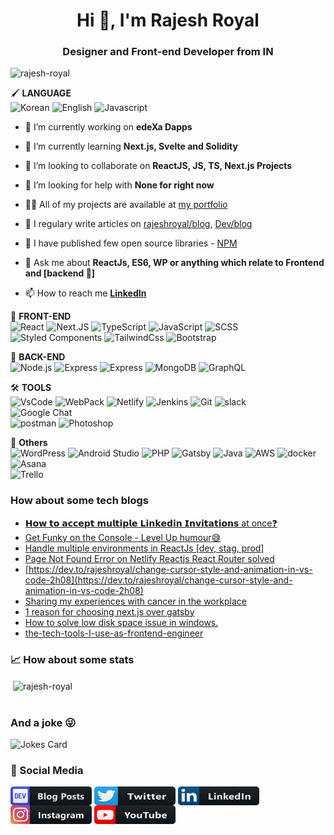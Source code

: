 <h1 align="center">Hi 👋, I'm Rajesh Royal</h1>
<h3 align="center" align-items="center">Designer and Front-end Developer from IN</h3>

<p align="left"> <img src="https://komarev.com/ghpvc/?username=rajesh-royal" alt="rajesh-royal" /> </p>

🖌 **LANGUAGE** <br />
![Korean](https://img.shields.io/badge/-Hindi-orange)
![English](https://img.shields.io/badge/English-blue)
![Javascript](https://img.shields.io/badge/JavaScript-black?logo=Javascript)

- 🔭 I’m currently working on **edeXa Dapps**

- 🌱 I’m currently learning **Next.js, Svelte and Solidity**

- 👯 I’m looking to collaborate on **ReactJS, JS, TS, Next.js Projects**

- 🤝 I’m looking for help with **None for right now**

- 👨‍💻 All of my projects are available at [my portfolio](https://rajeshroyal.com)

- 📝 I regulary write articles on [rajeshroyal/blog](https://rajeshroyal.com/blog), [Dev/blog](https://dev.to/rajeshroyal)
 
- 📢 I have published few open source libraries - [NPM](https://www.npmjs.com/~rajesh896)

- 💬 Ask me about **ReactJs, ES6, WP or anything which relate to Frontend and [backend 🙂]**

- 📫 How to reach me **[LinkedIn](https://www.linkedin.com/in/rajesh-royal)**

🌱 **FRONT-END** <br />
![React](https://img.shields.io/badge/React-black?logo=react)
![Next.JS](https://img.shields.io/badge/Next.JS-black?logo=Next.JS)
![TypeScript](https://img.shields.io/badge/TypeScript-black?logo=typescript)
![JavaScript](https://img.shields.io/badge/ES6,%20HTML5,%20CSS3-black?logo=javascript)
![SCSS](https://img.shields.io/badge/SCSS-black?logo=sass)
![Styled Components](https://img.shields.io/badge/Styled%20Components-black?logo=styled-components)
![TailwindCss](https://img.shields.io/badge/Tailwind-black?logo=Tailwindcss)
![Bootstrap](https://img.shields.io/badge/Bootstrap-black?logo=Bootstrap)

🌱 **BACK-END** <br />
![Node.js](https://img.shields.io/badge/Node.js-black?logo=node.js)
![Express](https://img.shields.io/badge/Express-black?logo=express)
![Express](https://img.shields.io/badge/Nest.js-black?logo=nestjs)
![MongoDB](https://img.shields.io/badge/MongoDB-black?logo=mongodb)
![GraphQL](https://img.shields.io/badge/GraphQL-black?logo=graphql)

🛠 **TOOLS** <br />
![VsCode](https://img.shields.io/badge/VSCode-black?logo=visual-studio-code)
![WebPack](https://img.shields.io/badge/Webpack-black?logo=webpack)
![Netlify](https://img.shields.io/badge/Netlify-black?logo=netlify)
![Jenkins](https://img.shields.io/badge/Jenkins-black?logo=jenkins) 
![Git](https://img.shields.io/badge/Git-black?logo=git) 
![slack](https://img.shields.io/badge/Slack-black?logo=slack)	
![Google Chat](https://img.shields.io/badge/GChat-black?logo=google-chat)	
![postman](https://img.shields.io/badge/Postman-black?logo=postman) 
![Photoshop](https://img.shields.io/badge/Photoshop-black?logo=adobe%20photoshop)


🧯 **Others** <br />
![WordPress](https://img.shields.io/badge/Wordpress-black?logo=wordpress)
![Android Studio](https://img.shields.io/badge/Android%20Studio-black?logo=android-studio)
![PHP](https://img.shields.io/badge/Gatsby-black?logo=gatsby)
![Gatsby](https://img.shields.io/badge/PHP-black?logo=php)
![Java](https://img.shields.io/badge/JAVA-black?logo=java)
![AWS](https://img.shields.io/badge/AWS-black?logo=Amazon-AWS)
![docker](https://img.shields.io/badge/Docker-black?logo=docker)
![Asana](https://img.shields.io/badge/Asana-black?logo=asana)	
![Trello](https://img.shields.io/badge/Trello-black?logo=trello)	

### How about some tech blogs
<!-- BLOG-POST-LIST:START -->
- [𝗛𝗼𝘄 𝘁𝗼 𝗮𝗰𝗰𝗲𝗽𝘁 𝗺𝘂𝗹𝘁𝗶𝗽𝗹𝗲 𝗟𝗶𝗻𝗸𝗲𝗱𝗶𝗻 𝗜𝗻𝘃𝗶𝘁𝗮𝘁𝗶𝗼𝗻𝘀 at once❓](https://dev.to/rajeshroyal/at-once-5c2m)
- [Get Funky on the Console - Level Up humour😅](https://dev.to/rajeshroyal/get-funky-on-the-console-level-up-humour-12a6)
- [Handle multiple environments in ReactJs [dev, stag, prod]](https://dev.to/rajeshroyal/handle-multiple-environments-in-reactjs-dev-stag-prod-1b9e)
- [Page Not Found Error on Netlify Reactjs React Router solved](https://dev.to/rajeshroyal/page-not-found-error-on-netlify-reactjs-react-router-solved-43oa)
- [https://dev.to/rajeshroyal/change-cursor-style-and-animation-in-vs-code-2h08](https://dev.to/rajeshroyal/change-cursor-style-and-animation-in-vs-code-2h08)
- [Sharing my experiences with cancer in the workplace](https://dev.to/rajeshroyal/sharing-my-experiences-with-cancer-in-the-workplace-7d)
- [1 reason for choosing next.js over gatsby](https://dev.to/rajeshroyal/1-reason-for-choosing-next-js-over-gatsby-ndd)
- [How to solve low disk space issue in windows.](https://dev.to/rajeshroyal/how-to-solve-low-disk-space-issue-in-windows-3c2g)
- [the-tech-tools-I-use-as-frontend-engineer](https://dev.to/rajeshroyal/the-tech-tools-i-use-as-frontend-engineer-1275)
<!-- BLOG-POST-LIST:END -->

<!-- <p align="left"><img src="https://user-images.githubusercontent.com/3025322/87547253-bf050400-c6a2-11ea-950a-280311bc6cc8.png" alt="babel" width="40" height="40"/> <img src="https://upload.wikimedia.org/wikipedia/commons/thumb/b/b2/Bootstrap_logo.svg/1024px-Bootstrap_logo.svg.png" alt="bootstrap" width="40" height="40"/> <img src="https://cdn.worldvectorlogo.com/logos/codeigniter.svg" alt="codeigniter" width="40" height="40"/> <img src="https://img.icons8.com/color/452/c-plus-plus-logo.png" alt="cplusplus" width="40" height="40"/> <img src="https://upload.wikimedia.org/wikipedia/commons/3/3d/CSS.3.svg" alt="css3" width="40" height="40"/> <img src="https://raw.githubusercontent.com/devicons/devicon/master/icons/d3js/d3js-original.svg" alt="d3js" width="40" height="40"/> <img src="https://raw.githubusercontent.com/devicons/devicon/master/icons/express/express-original-wordmark.svg" alt="express" width="40" height="40"/> <img src="https://www.vectorlogo.zone/logos/firebase/firebase-icon.svg" alt="firebase" width="40" height="40"/> <img src="https://www.vectorlogo.zone/logos/gatsbyjs/gatsbyjs-icon.svg" alt="gatsby" width="40" height="40"/> <img src="https://www.vectorlogo.zone/logos/git-scm/git-scm-icon.svg" alt="git" width="40" height="40"/> <img src="https://raw.githubusercontent.com/devicons/devicon/master/icons/html5/html5-original.svg" alt="html5" width="40" height="40"/> <img src="https://raw.githubusercontent.com/devicons/devicon/master/icons/javascript/javascript-original.svg" alt="javascript" width="40" height="40"/> <img src="https://raw.githubusercontent.com/devicons/devicon/master/icons/linux/linux-original.svg" alt="linux" width="40" height="40"/> <img src="https://raw.githubusercontent.com/devicons/devicon/master/icons/mongodb/mongodb-original-wordmark.svg" alt="mongodb" width="40" height="40"/> <img src="https://raw.githubusercontent.com/devicons/devicon/master/icons/mysql/mysql-original-wordmark.svg" alt="mysql" width="40" height="40"/> <img src="https://raw.githubusercontent.com/devicons/devicon/master/icons/nodejs/nodejs-original.svg" alt="nodejs" width="40" height="40"/> <img src="https://raw.githubusercontent.com/devicons/devicon/master/icons/photoshop/photoshop-plain.svg" alt="photoshop" width="40" height="40"/> <img src="https://raw.githubusercontent.com/devicons/devicon/master/icons/php/php-original.svg" alt="php" width="40" height="40"/> <img src="https://raw.githubusercontent.com/devicons/devicon/master/icons/react/react-original-wordmark.svg" alt="react" width="40" height="40"/> <img src="https://raw.githubusercontent.com/devicons/devicon/master/icons/sass/sass-original.svg" alt="sass" width="40" height="40"/> <img src="https://raw.githubusercontent.com/devicons/devicon/master/icons/webpack/webpack-original.svg" alt="webpack" width="40" height="40"/></p> -->

### 📈 How about some stats
<div align="left">&nbsp;<img align="center" src="https://github-readme-stats.vercel.app/api?username=rajesh-royal&show_icons=true" alt="rajesh-royal" /></div>
<br/>

### And a joke 😜
![Jokes Card](https://readme-jokes.vercel.app/api?hideBorder)

### 📱 Social Media
<p align="left">
<a href="https://dev.to/rajeshroyal" target="blank"><img align="center" src="https://github.com/MikeCodesDotNET/ColoredBadges/blob/master/svg/blogs/devto.svg" alt="rajeshroyal" height="30" width="130" /></a>
<a href="https://twitter.com/raj_896" target="blank"><img align="center" src="https://github.com/MikeCodesDotNET/ColoredBadges/blob/master/svg/social/twitter.svg" alt="raj_896" height="30" width="130" /></a>
<a href="https://linkedin.com/in/rajesh-royal" target="blank"><img align="center" src="https://github.com/MikeCodesDotNET/ColoredBadges/blob/master/svg/social/linkedin.svg" alt="rajesh-royal" height="30" width="130" /></a>
<a href="https://instagram.com/rajesh.royal" target="blank"><img align="center" src="https://github.com/MikeCodesDotNET/ColoredBadges/blob/master/svg/social/instagram.svg" alt="rajesh.royal" height="30" width="130" /></a>
<a href="https://www.youtube.com/channel/UCBb97XjrfMYbUTh5bPzEn7g" target="blank"><img align="center" src="https://github.com/MikeCodesDotNET/ColoredBadges/blob/master/svg/streaming/youtube.svg" alt="ucp_2dqfxjvlamkwwsoidrqw" height="30" width="130" /></a>
</p>
